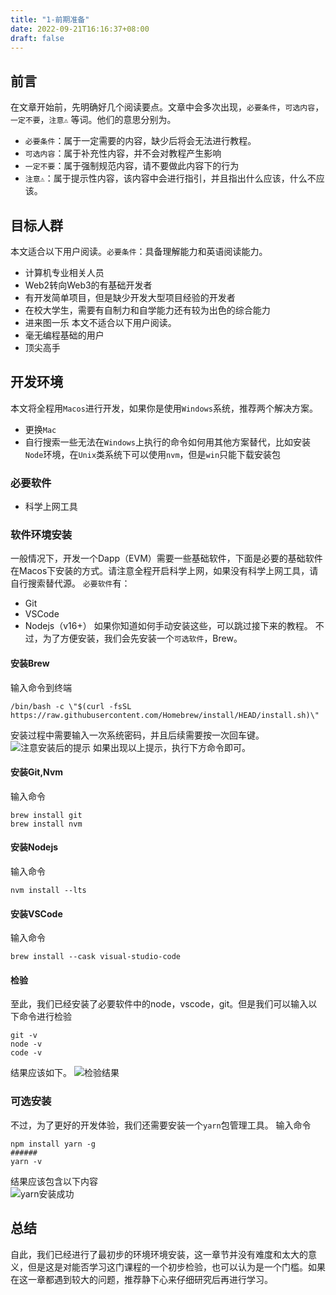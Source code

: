 ```yaml
---
title: "1-前期准备"
date: 2022-09-21T16:16:37+08:00
draft: false
---
```

## 前言
在文章开始前，先明确好几个阅读要点。文章中会多次出现，`必要条件`，`可选内容`，`一定不要`，`注意⚠️` 等词。他们的意思分别为。
* `必要条件`：属于一定需要的内容，缺少后将会无法进行教程。
* `可选内容`：属于补充性内容，并不会对教程产生影响
* `一定不要`：属于强制规范内容，请不要做此内容下的行为
* `注意⚠️`：属于提示性内容，该内容中会进行指引，并且指出什么应该，什么不应该。
## 目标人群
本文适合以下用户阅读。`必要条件`：具备理解能力和英语阅读能力。
* 计算机专业相关人员
* Web2转向Web3的有基础开发者
* 有开发简单项目，但是缺少开发大型项目经验的开发者
* 在校大学生，需要有自制力和自学能力还有较为出色的综合能力
* 进来图一乐
本文不适合以下用户阅读。
* 毫无编程基础的用户
* 顶尖高手
## 开发环境
本文将全程用`Macos`进行开发，如果你是使用`Windows`系统，推荐两个解决方案。
* 更换`Mac`
* 自行搜索一些无法在`Windows`上执行的命令如何用其他方案替代，比如安装`Node`环境，在`Unix`类系统下可以使用`nvm`，但是`win`只能下载安装包
### 必要软件
* 科学上网工具
### 软件环境安装
一般情况下，开发一个Dapp（EVM）需要一些基础软件，下面是必要的基础软件在Macos下安装的方式。请注意全程开启科学上网，如果没有科学上网工具，请自行搜索替代源。
`必要软件`有：
* Git
* VSCode
* Nodejs（v16+）
如果你知道如何手动安装这些，可以跳过接下来的教程。
不过，为了方便安装，我们会先安装一个`可选软件`，Brew。
#### 安装Brew
输入命令到终端
```
/bin/bash -c \"$(curl -fsSL https://raw.githubusercontent.com/Homebrew/install/HEAD/install.sh)\"
```
安装过程中需要输入一次系统密码，并且后续需要按一次回车键。
![注意安装后的提示](https://images.mirror-media.xyz/publication-images/wVDjH1WB6BnvQulb4yz8r.png?height=962&width=1692)
如果出现以上提示，执行下方命令即可。
#### 安装Git,Nvm
输入命令
```
brew install git
brew install nvm
```
#### 安装Nodejs
输入命令
```
nvm install --lts
```
#### 安装VSCode
输入命令
```
brew install --cask visual-studio-code
```
#### 检验
至此，我们已经安装了必要软件中的node，vscode，git。但是我们可以输入以下命令进行检验
```
git -v
node -v
code -v
```
结果应该如下。
![检验结果](https://images.mirror-media.xyz/publication-images/8plq82ZPQm_0f6l4iJYQC.png?height=350&width=810)
### 可选安装
不过，为了更好的开发体验，我们还需要安装一个`yarn`包管理工具。
输入命令
```
npm install yarn -g
######
yarn -v
```  
结果应该包含以下内容  
![yarn安装成功](https://images.mirror-media.xyz/publication-images/vxPZEwgikmh0isIkBYrzS.png?height=140&width=480)
## 总结
自此，我们已经进行了最初步的环境环境安装，这一章节并没有难度和太大的意义，但是这是对能否学习这门课程的一个初步检验，也可以认为是一个门槛。如果在这一章都遇到较大的问题，推荐静下心来仔细研究后再进行学习。

